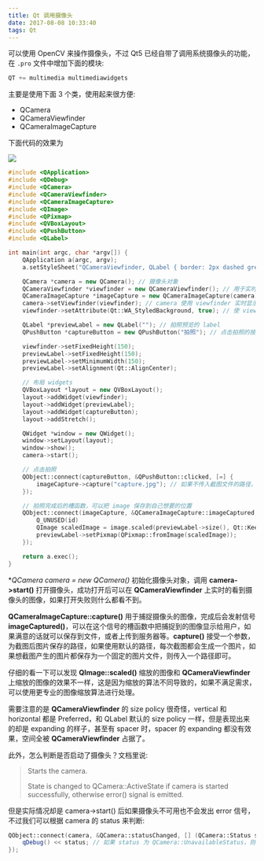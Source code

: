 ```yaml
---
title: Qt 调用摄像头
date: 2017-08-08 10:33:40
tags: Qt
---
```


可以使用 OpenCV 来操作摄像头，不过 Qt5 已经自带了调用系统摄像头的功能，在 `.pro` 文件中增加下面的模块:

```cpp
QT += multimedia multimediawidgets
```

主要是使用下面 3 个类，使用起来很方便:

* QCamera
* QCameraViewfinder
* QCameraImageCapture

下面代码的效果为

![](/img/qt/camera.png)

<!--more-->

```cpp
#include <QApplication>
#include <QDebug>
#include <QCamera>
#include <QCameraViewfinder>
#include <QCameraImageCapture>
#include <QImage>
#include <QPixmap>
#include <QVBoxLayout>
#include <QPushButton>
#include <QLabel>

int main(int argc, char *argv[]) {
    QApplication a(argc, argv);
    a.setStyleSheet("QCameraViewfinder, QLabel { border: 2px dashed grey;}");

    QCamera *camera = new QCamera(); // 摄像头对象
    QCameraViewfinder *viewfinder = new QCameraViewfinder(); // 用于实时显示摄像头图像
    QCameraImageCapture *imageCapture = new QCameraImageCapture(camera); // 用于截取摄像头图像
    camera->setViewfinder(viewfinder); // camera 使用 viewfinder 实时显示图像
    viewfinder->setAttribute(Qt::WA_StyledBackground, true); // 使 viewfinder 能够使用 QSS

    QLabel *previewLabel = new QLabel(""); // 拍照预览的 label
    QPushButton *captureButton = new QPushButton("拍照"); // 点击拍照的按钮

    viewfinder->setFixedHeight(150);
    previewLabel->setFixedHeight(150);
    previewLabel->setMinimumWidth(150);
    previewLabel->setAlignment(Qt::AlignCenter);

    // 布局 widgets
    QVBoxLayout *layout = new QVBoxLayout();
    layout->addWidget(viewfinder);
    layout->addWidget(previewLabel);
    layout->addWidget(captureButton);
    layout->addStretch();

    QWidget *window = new QWidget();
    window->setLayout(layout);
    window->show();
    camera->start();

    // 点击拍照
    QObject::connect(captureButton, &QPushButton::clicked, [=] {
        imageCapture->capture("capture.jpg"); // 如果不传入截图文件的路径，则会使用默认的路径，每次截图生成一个图片
    });

    // 拍照完成后的槽函数，可以把 image 保存到自己想要的位置
    QObject::connect(imageCapture, &QCameraImageCapture::imageCaptured, [=](int id, const QImage &image) {
        Q_UNUSED(id)
        QImage scaledImage = image.scaled(previewLabel->size(), Qt::KeepAspectRatio, Qt::SmoothTransformation);
        previewLabel->setPixmap(QPixmap::fromImage(scaledImage));
    });

    return a.exec();
}
```

**QCamera *camera = new QCamera()** 初始化摄像头对象，调用 **camera->start()** 打开摄像头，成功打开后可以在 **QCameraViewfinder** 上实时的看到摄像头的图像，如果打开失败则什么都看不到。

**QCameraImageCapture::capture()** 用于捕捉摄像头的图像，完成后会发射信号 **imageCaptured()**，可以在这个信号的槽函数中把捕捉到的图像显示给用户，如果满意的话就可以保存到文件，或者上传到服务器等。**capture()** 接受一个参数，为截图后图片保存的路径，如果使用默认的路径，每次截图都会生成一个图片，如果想截图产生的图片都保存为一个固定的图片文件，则传入一个路径即可。

仔细的看一下可以发现 **QImage::scaled()** 缩放的图像和 **QCameraViewfinder** 上缩放的图像的效果不一样，这是因为缩放的算法不同导致的，如果不满足需求，可以使用更专业的图像缩放算法进行处理。

需要注意的是 **QCameraViewfinder** 的 size policy 很奇怪，vertical 和 horizontal 都是 Preferred，和 QLabel 默认的 size policy 一样，但是表现出来的却是 expanding 的样子，甚至有 spacer 时，spacer 的 expanding 都没有效果，空间全被 **QCameraViewfinder** 占据了。

此外，怎么判断是否启动了摄像头？文档里说:

> Starts the camera.
>
> State is changed to QCamera::ActiveState if camera is started successfully, otherwise error() signal is emitted.

但是实际情况却是 camera->start() 后如果摄像头不可用也不会发出 error 信号，不过我们可以根据 camera 的 status 来判断:

```cpp
QObject::connect(camera, &QCamera::statusChanged, [] (QCamera::Status status) {
    qDebug() << status; // 如果 status 为 QCamera::UnavailableStatus，则说明摄像头不可用，为 QCamera::ActiveStatus 则说明摄像头启动成功
});
```

